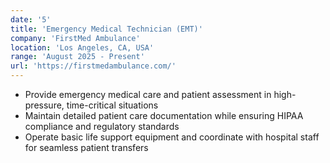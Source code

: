 ```yaml
---
date: '5'
title: 'Emergency Medical Technician (EMT)'
company: 'FirstMed Ambulance'
location: 'Los Angeles, CA, USA'
range: 'August 2025 - Present'
url: 'https://firstmedambulance.com/'
---
```


- Provide emergency medical care and patient assessment in high-pressure, time-critical situations
- Maintain detailed patient care documentation while ensuring HIPAA compliance and regulatory standards
- Operate basic life support equipment and coordinate with hospital staff for seamless patient transfers
